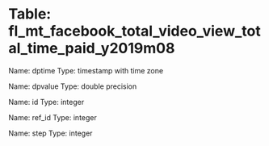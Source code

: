 Table: fl_mt_facebook_total_video_view_total_time_paid_y2019m08
===============================================================

Name: dptime
Type: timestamp with time zone

Name: dpvalue
Type: double precision

Name: id
Type: integer

Name: ref_id
Type: integer

Name: step
Type: integer

